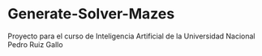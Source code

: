 # Generate-Solver-Mazes
Proyecto para el curso de Inteligencia Artificial de la Universidad Nacional Pedro Ruiz Gallo
